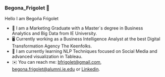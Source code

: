 ### Begona_Frigolet 👋

Hello I am Begoña Frigolet
 - 🤗 I am a Marketing Graduate with a Master´s degree in Business Analytics and Big Data from IE University.
 - 🖥️ Currently working as a Business Intelligence Analyst at the best Digital Transformation Agency The Keenfolks.
 - 🏫 I am currently learning NLP Techniques focused on Social Media and advanced visualization in Tableau.
 - ✉️  You can reach me: bfrigolet@gmail.com, begona.frigolet@alumni.ie.edu or [Linkedin](https://www.linkedin.com/in/begonafrigolet/).
